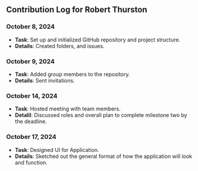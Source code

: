 ## Contribution Log for Robert Thurston

### October 8, 2024 
  - **Task**: Set up and initialized GitHub repository and project structure.
  - **Details**: Created folders, and issues.

### October 9, 2024
  - **Task**: Added group members to the repository.
  - **Details**: Sent invitations.

### October 14, 2024
  - **Task**: Hosted meeting with team members.
  - **Detalil**: Discussed roles and overall plan to complete milestone two by the deadline.

### October 17, 2024
  - **Task**: Designed UI for Application.
  - **Details**: Sketched out the general format of how the application will look and function.
